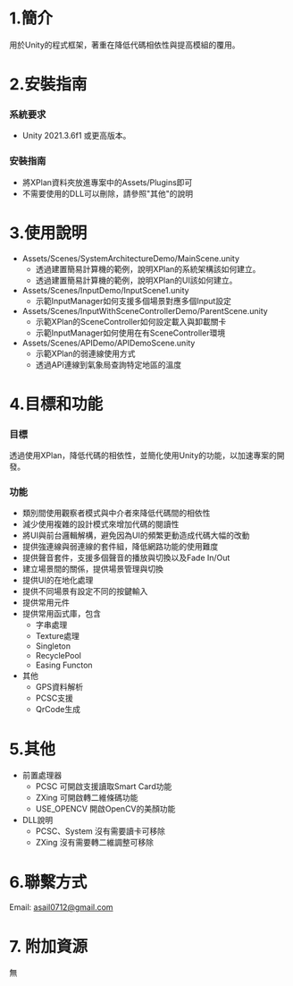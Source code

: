 # 1.簡介
用於Unity的程式框架，著重在降低代碼相依性與提高模組的覆用。
 
# 2.安裝指南
### 系統要求
- Unity 2021.3.6f1 或更高版本。
### 安裝指南
- 將XPlan資料夾放進專案中的Assets/Plugins即可
- 不需要使用的DLL可以刪除，請參照"其他"的說明
  
# 3.使用說明
- Assets/Scenes/SystemArchitectureDemo/MainScene.unity
  - 透過建置簡易計算機的範例，說明XPlan的系統架構該如何建立。
  - 透過建置簡易計算機的範例，說明XPlan的UI該如何建立。
- Assets/Scenes/InputDemo/InputScene1.unity
  - 示範InputManager如何支援多個場景對應多個Input設定 
- Assets/Scenes/InputWithSceneControllerDemo/ParentScene.unity
  - 示範XPlan的SceneController如何設定載入與卸載關卡
  - 示範InputManager如何使用在有SceneController環境
- Assets/Scenes/APIDemo/APIDemoScene.unity
  - 示範XPlan的弱連線使用方式
  - 透過API連線到氣象局查詢特定地區的溫度
 
# 4.目標和功能
### 目標
透過使用XPlan，降低代碼的相依性，並簡化使用Unity的功能，以加速專案的開發。
### 功能
- 類別間使用觀察者模式與中介者來降低代碼間的相依性
- 減少使用複雜的設計模式來增加代碼的閱讀性
- 將UI與前台邏輯解構，避免因為UI的頻繁更動造成代碼大幅的改動
- 提供強連線與弱連線的套件組，降低網路功能的使用難度
- 提供聲音套件，支援多個聲音的播放與切換以及Fade In/Out
- 建立場景間的關係，提供場景管理與切換
- 提供UI的在地化處理
- 提供不同場景有設定不同的按鍵輸入
- 提供常用元件
- 提供常用函式庫，包含
  - 字串處理
  - Texture處理
  - Singleton
  - RecyclePool
  - Easing Functon
- 其他 
  - GPS資料解析
  - PCSC支援
  - QrCode生成
# 5.其他
- 前置處理器
  - PCSC 可開啟支援讀取Smart Card功能
  - ZXing 可開啟轉二維條碼功能
  - USE_OPENCV 開啟OpenCV的美顏功能
- DLL說明
  - PCSC、System 沒有需要讀卡可移除
  - ZXing 沒有需要轉二維調整可移除

# 6.聯繫方式
Email: asail0712@gmail.com

# 7. 附加資源
無
